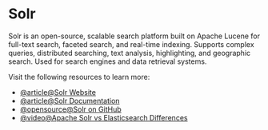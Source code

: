 # Solr

Solr is an open-source, scalable search platform built on Apache Lucene for full-text search, faceted search, and real-time indexing. Supports complex queries, distributed searching, text analysis, highlighting, and geographic search. Used for search engines and data retrieval systems.

Visit the following resources to learn more:

- [@article@Solr Website](https://solr.apache.org/)
- [@article@Solr Documentation](https://solr.apache.org/resources.html#documentation)
- [@opensource@Solr on GitHub](https://github.com/apache/solr)
- [@video@Apache Solr vs Elasticsearch Differences](https://www.youtube.com/watch?v=MMWBdSdbu5k)
